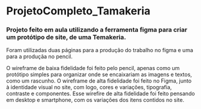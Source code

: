 # ProjetoCompleto_Tamakeria

### Projeto feito em aula utilizando a ferramenta figma para criar um protótipo de site, de uma Temakeria.




Foram utilizadas duas páginas para a produção do trabalho no figma e uma para a produçãa no pencil. 


O wireframe de baixa fidelidade foi feito pelo pencil, apenas como um protótipo simples para organizar onde se encaixariam as imagens e textos, como um rascunho. O wireframe de alta fidelidade foi feito no Figma, junto à identidade visual no site, com logo, cores e variações, tipografia, contraste e componentes. Esse wirefire de alta fidelidade foi feito pensando em desktop e smartphone, com os variações dos itens contidos no site.
 

